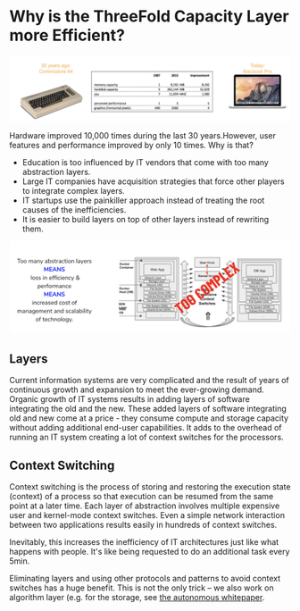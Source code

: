 # Why is the ThreeFold Capacity Layer more Efficient?

![alt_text](img/efficient.jpg)

Hardware improved 10,000 times during the last 30 years.However, user features and performance improved by only 10 times. Why is that?

*   Education is too influenced by IT vendors that come with too many abstraction layers.
*   Large IT companies have acquisition strategies that force other players to integrate complex layers.
*   IT startups use the painkiller approach instead of treating the root causes of the inefficiencies.
*   It is easier to build layers on top of other layers instead of rewriting them.


![alt_text](img/why_efficient.jpg)

## Layers

Current information systems are very complicated and the result of years of continuous growth and expansion to meet the ever-growing demand. Organic growth of IT systems results in adding layers of software integrating the old and the new. These added layers of software integrating old and new come at a price - they consume compute and storage capacity without adding additional end-user capabilities. It adds to the overhead of running an IT system creating a lot of context switches for the processors. 

## Context Switching

Context switching is the process of storing and restoring the execution state (context) of a process so that execution can be resumed from the same point at a later time. Each layer of abstraction involves multiple expensive user and kernel-mode context switches. Even a simple network interaction between two applications results easily in hundreds of context switches.

Inevitably, this increases the inefficiency of IT architectures just like what happens with people. It's like being requested to do an additional task every 5min.

Eliminating layers and using other protocols and patterns to avoid context switches has a huge benefit. This is not the only trick – we also work on algorithm layer (e.g. for the storage, see [the autonomous whitepaper](autonomous_layer_whitepaper).

